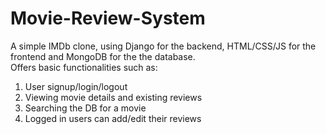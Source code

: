 # Movie-Review-System

A simple IMDb clone, using Django for the backend, HTML/CSS/JS for the frontend and MongoDB for the the database.  
Offers basic functionalities such as:

1. User signup/login/logout
2. Viewing movie details and existing reviews
3. Searching the DB for a movie
4. Logged in users can add/edit their reviews
